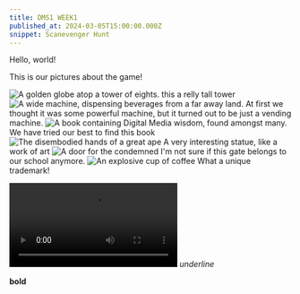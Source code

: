 ```yaml
---
title: DMS1 WEEK1
published_at: 2024-03-05T15:00:00.000Z
snippet: Scanevenger Hunt
---
```


Hello, world!

This is our pictures about the game!

![A golden globe atop a tower of eights.](/w01s1/01.jpg)
this a relly tall tower
![A wide machine, dispensing beverages from a far away land.](/w01s1/02.jpg)
At first we thought it was some powerful machine, but it turned out to be just a vending machine.
![A book containing Digital Media wisdom, found amongst many.](/w01s1/03.jpg)
We have tried our best to find this book
![The disembodied hands of a great ape](/w01s1/06.jpg)
A very interesting statue, like a work of art
![A door for the condemned](/w01s1/04.jpg)
I'm not sure if this gate belongs to our school anymore.
![An explosive cup of coffee](/w01s1/05.jpg)
What a unique trademark!

![the 30s vedio](/w01s1/v01.mp4)
_underline_

**bold**
